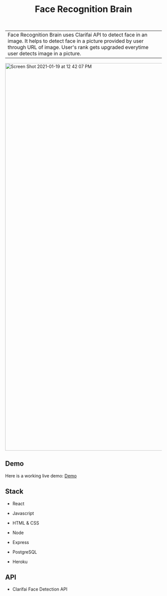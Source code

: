 <h1 align="center"> Face Recognition Brain</h1> <br>
<table>
	<tr>
		<td>
			Face Recognition Brain uses Clarifai API to detect face in an image. It helps to detect face in a picture provided by user through URL of image. User's rank gets upgraded everytime user detects image in a picture.
		</td>
	</tr>
</table>

<img width="1241" alt="Screen Shot 2021-01-19 at 12 42 07 PM" src="https://user-images.githubusercontent.com/23249535/105120034-78ec8b00-5a9f-11eb-95e5-03f0d1623982.png">

## Demo

Here is a working live demo: [Demo](https://facerecognitionbrain10.herokuapp.com/)

## Stack

- React
- Javascript
- HTML & CSS

- Node
- Express
- PostgreSQL
- Heroku 

## API

- Clarifai Face Detection API
